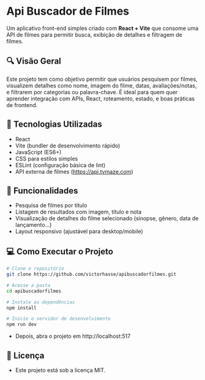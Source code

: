 # Api Buscador de Filmes

Um aplicativo front-end simples criado com **React + Vite** que consome uma API de filmes para permitir busca, exibição de detalhes e filtragem de filmes.

## 🔍 Visão Geral  
Este projeto tem como objetivo permitir que usuários pesquisem por filmes, visualizem detalhes como nome, imagem do filme, datas, avaliações/notas, e filtrarem por categorias ou palavra-chave. É ideal para quem quer aprender integração com APIs, React, roteamento, estado, e boas práticas de frontend.

## 🧮 Tecnologias Utilizadas  
- React  
- Vite (bundler de desenvolvimento rápido)  
- JavaScript (ES6+)  
- CSS para estilos simples  
- ESLint (configuração básica de lint)  
- API externa de filmes (https://api.tvmaze.com) 

## 🧩 Funcionalidades
- Pesquisa de filmes por título
- Listagem de resultados com imagem, título e nota
- Visualização de detalhes do filme selecionado (sinopse, gênero, data de lançamento…)
- Layout responsivo (ajustável para desktop/mobile)

## 💻 Como Executar o Projeto
```bash
# Clone o repositório
git clone https://github.com/victorhasse/apibuscadorfilmes.git

# Acesse a pasta
cd apibuscadorfilmes

# Instale as dependências
npm install

# Inicie o servidor de desenvolvimento
npm run dev
```
- Depois, abra o projeto em http://localhost:517

## 📄 Licença
- Este projeto está sob a licença MIT.
